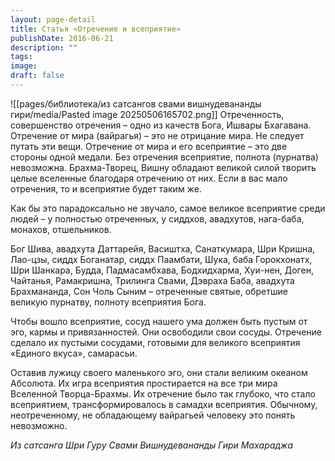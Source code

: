 ```yaml
---
layout: page-detail
title: Статья «Отречение и всеприятие»
publishDate: 2016-06-21
description: ""
tags: 
image: 
draft: false
---
```

![[pages/библиотека/из сатсангов свами вишнудевананды гири/media/Pasted image 20250506165702.png]]
 Отреченность, совершенство отречения – одно из качеств Бога, Ишвары Бхагавана. Отречение от мира (вайрагья) – это не отрицание мира. Не следует путать эти вещи. Отречение от мира и его всеприятие – это две стороны одной медали. Без отречения всеприятие, полнота (пурнатва) невозможна. Брахма-Творец, Вишну обладают великой силой творить целые вселенные благодаря отречению от них. Если в вас мало отречения, то и всеприятие будет таким же. 

 Как бы это парадоксально не звучало, самое великое всеприятие среди людей – у полностью отреченных, у сиддхов, авадхутов, нага-баба, монахов, отшельников. 

 Бог Шива, авадхута Даттарейя, Васиштха, Санаткумара, Шри Кришна, Лао-цзы, сиддх Боганатар, сиддх Паамбати, Шука, баба Горокхонатх, Шри Шанкара, Будда, Падмасамбхава, Бодхидхарма, Хуи-нен, Доген, Чайтанья, Рамакришна, Трилинга Свами, Дэвраха Баба, авадхута Брахмананда, Сон Чоль Сыним – отреченные святые, обретшие великую пурнатву, полноту всеприятия Бога. 

 Чтобы вошло всеприятие, сосуд нашего ума должен быть пустым от эго, кармы и привязанностей. Они освободили свои сосуды. Отречение сделало их пустыми сосудами, готовыми для великого всеприятия «Единого вкуса», самарасьи. 

 Оставив лужицу своего маленького эго, они стали великим океаном Абсолюта. Их игра всеприятия простирается на все три мира Вселенной Творца-Брахмы. Их отречение было так глубоко, что стало всеприятием, трансформировалось в самадхи всеприятия. Обычному, неотреченному, не обладающему вайрагьей человеку это понять невозможно. 

*Из сатсанга Шри Гуру Свами Вишнудевананды Гири Махараджа*